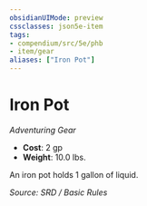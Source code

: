 ```yaml
---
obsidianUIMode: preview
cssclasses: json5e-item
tags:
- compendium/src/5e/phb
- item/gear
aliases: ["Iron Pot"]
---
```

# Iron Pot
*Adventuring Gear*  

- **Cost**: 2 gp
- **Weight**: 10.0 lbs.

An iron pot holds 1 gallon of liquid.

*Source: SRD / Basic Rules*